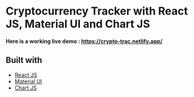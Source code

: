 # Cryptocurrency Tracker with React JS, Material UI and Chart JS

#### Here is a working live demo :  https://crypto-trac.netlify.app/

## Built with 

- [React JS](https://reactjs.org/)
- [Material UI](https://v4.mui.com/)
- [Chart JS](https://reactchartjs.github.io/react-chartjs-2/#/)